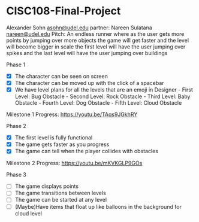 # CISC108-Final-Project
Alexander Sohn
asohn@udel.edu
partner: Nareen Sulatana
<nareen@udel.edu>
Pitch:
An endless runner where as the user gets more points by jumping over more objects
the game will get faster and the level will become bigger in scale
the first level will have the user jumping over spikes and the last level will have the user jumping over buildings

Phase 1
- [x] The character can be seen on screen
- [x] The character can be moved up with the click of a spacebar
- [x] We have level plans for all the levels that are an emoji in Designer
      - First Level: Bug Obstacle
      - Second Level: Rock Obstacle
      - Third Level: Baby Obstacle
      - Fourth Level: Dog Obstacle
      - Fifth Level: Cloud Obstacle

Milestone 1 Progress: https://youtu.be/TAqs9JGkhRY


Phase 2
- [x] The first level is fully functional
- [x] The game gets faster as you progress
- [x] The game can tell when the player collides with obstacles

Milestone 2 Progress: https://youtu.be/mKVKGLP9GOs 

Phase 3
- [ ] The game displays points
- [ ] The game transitions between levels
- [ ] The game can be started at any level
- [ ] (Maybe)Have items that float up like balloons in the background for cloud level
